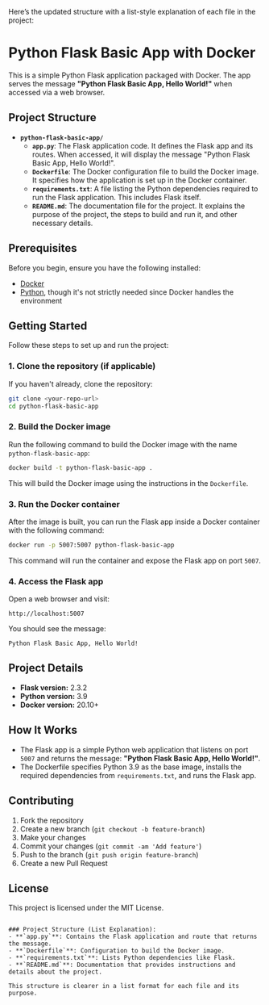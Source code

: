 Here’s the updated structure with a list-style explanation of each file in the project:
# Python Flask Basic App with Docker

This is a simple Python Flask application packaged with Docker. The app serves the message **"Python Flask Basic App, Hello World!"** when accessed via a web browser.

## Project Structure

- **`python-flask-basic-app/`**
  - **`app.py`**: The Flask application code. It defines the Flask app and its routes. When accessed, it will display the message "Python Flask Basic App, Hello World!".
  - **`Dockerfile`**: The Docker configuration file to build the Docker image. It specifies how the application is set up in the Docker container.
  - **`requirements.txt`**: A file listing the Python dependencies required to run the Flask application. This includes Flask itself.
  - **`README.md`**: The documentation file for the project. It explains the purpose of the project, the steps to build and run it, and other necessary details.

## Prerequisites

Before you begin, ensure you have the following installed:

- [Docker](https://www.docker.com/get-started)
- [Python](https://www.python.org/downloads/), though it's not strictly needed since Docker handles the environment

## Getting Started

Follow these steps to set up and run the project:

### 1. Clone the repository (if applicable)
If you haven't already, clone the repository:

```bash
git clone <your-repo-url>
cd python-flask-basic-app
```

### 2. Build the Docker image

Run the following command to build the Docker image with the name `python-flask-basic-app`:

```bash
docker build -t python-flask-basic-app .
```

This will build the Docker image using the instructions in the `Dockerfile`.

### 3. Run the Docker container

After the image is built, you can run the Flask app inside a Docker container with the following command:

```bash
docker run -p 5007:5007 python-flask-basic-app
```

This command will run the container and expose the Flask app on port `5007`.

### 4. Access the Flask app

Open a web browser and visit:

```
http://localhost:5007
```

You should see the message:

```
Python Flask Basic App, Hello World!
```

## Project Details

- **Flask version:** 2.3.2
- **Python version:** 3.9
- **Docker version:** 20.10+

## How It Works

- The Flask app is a simple Python web application that listens on port `5007` and returns the message: **"Python Flask Basic App, Hello World!"**.
- The Dockerfile specifies Python 3.9 as the base image, installs the required dependencies from `requirements.txt`, and runs the Flask app.

## Contributing

1. Fork the repository
2. Create a new branch (`git checkout -b feature-branch`)
3. Make your changes
4. Commit your changes (`git commit -am 'Add feature'`)
5. Push to the branch (`git push origin feature-branch`)
6. Create a new Pull Request

## License

This project is licensed under the MIT License.
```

### Project Structure (List Explanation):
- **`app.py`**: Contains the Flask application and route that returns the message.
- **`Dockerfile`**: Configuration to build the Docker image.
- **`requirements.txt`**: Lists Python dependencies like Flask.
- **`README.md`**: Documentation that provides instructions and details about the project.

This structure is clearer in a list format for each file and its purpose.